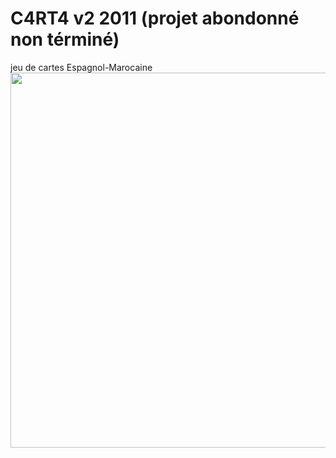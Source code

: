 # C4RT4 v2 2011 (projet abondonné non términé)
jeu de cartes Espagnol-Marocaine
<img src="C4RT4/C4RT4/Resources/img/logo.gif" width = "600">
